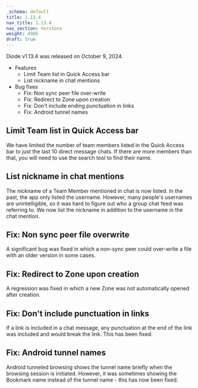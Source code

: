 ```yaml
---
_schema: default
title: 1.13.4
nav_title: 1.13.4
nav_section: Versions
weight: 4986
draft: true
---
```

Diode v1.13.4 was released on October 9, 2024.

* Features
  * Limit Team list in Quick Access bar
  * List nickname in chat mentions
* Bug fixes
  * Fix: Non sync peer file over-write
  * Fix: Redirect to Zone upon creation
  * Fix: Don't include ending punctuation in links
  * Fix: Android tunnel names

## Limit Team list in Quick Access bar

We have limited the number of team members listed in the Quick Access bar to just the last 10 direct message chats.  If there are more members than that, you will need to use the search tool to find their name.

## List nickname in chat mentions

The nickname of a Team Member mentioned in chat is now listed.  In the past, the app only listed the username.  However, many people's usernames are unintelligible, so it was hard to figure out who a group chat feed was referring to.  We now list the nickname in addition to the username in the chat mention.

## Fix: Non sync peer file overwrite

A significant bug was fixed in which a non-sync peer could over-write a file with an older version in some cases.

## Fix: Redirect to Zone upon creation

A regression was fixed in which a new Zone was not automatically opened after creation.

## Fix: Don't include punctuation in links

If a link is included in a chat message, any punctuation at the end of the link was included and would break the link.  This has been fixed.

## Fix: Android tunnel names

Android tunneled browsing shows the tunnel name briefly when the browsing session is initiated.  However, it was sometimes showing the Bookmark name instead of the tunnel name - this has now been fixed.